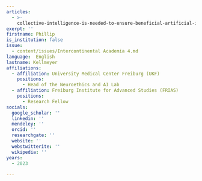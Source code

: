 ```yaml
---
articles:
  - >-
    collective-intelligence-is-needed-to-ensure-beneficial-artificial-intelligence
exerpt: ''
firstname: Phillip
is_institution: false
issue:
  - content/issues/Intercontinental Academia 4.md
language:  English
lastname: Kellmeyer
affiliations:
  - affiliation: University Medical Center Freiburg (UKF)
    positions:
      - Head of the Neuroethics and AI Lab
  - affiliation: Freiburg Institute for Advanced Studies (FRIAS)
    positions:
      - Research Fellow
socials:
  google_scholar: ''
  linkedin: ''
  mendeley: ''
  orcid: ''
  researchgate: ''
  website: ''
  webstwitterite: ''
  wikipedia: ''
years:
  - 2023

---
```


